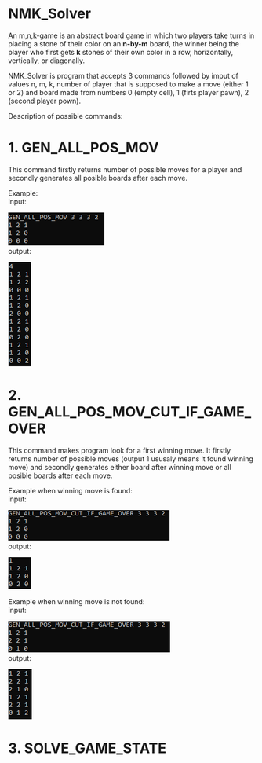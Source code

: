 # NMK_Solver

An m,n,k-game is an abstract board game in which two players take turns in placing a stone of their color on an **n-by-m** board, the winner being the player who first gets **k** stones of their own color in a row, horizontally, vertically, or diagonally.

NMK_Solver is program that accepts 3 commands followed by imput of values n, m, k, number of player that is supposed to make a move (either 1 or 2) and board made from numbers 0 (empty cell), 1 (firts player pawn), 2 (second player pown).

Description of possible commands:

# 1. GEN_ALL_POS_MOV
<p>This command firstly returns number of possible moves for a player and secondly generates all posible boards after each move. <br>

Example: <br>
input:

![img1](https://github.com/Krzy-Doma/NMK_Solver/blob/main/screens/all_possible_move_1.png) <br>
output:

![img2](https://github.com/Krzy-Doma/NMK_Solver/blob/main/screens/all_possible_move_2.png) <br> </p>

# 2. GEN_ALL_POS_MOV_CUT_IF_GAME_OVER
<p>This command makes program look for a first winning move. It firstly returns number of possible moves (output 1 ususaly means it found winning move) and secondly generates either board after winning move or all posible boards after each move. <br>

Example when winning move is found: <br>
input:

![img3](https://github.com/Krzy-Doma/NMK_Solver/blob/main/screens/cut_game_over_1.png) <br>
output:

![img4](https://github.com/Krzy-Doma/NMK_Solver/blob/main/screens/cut_game_over_2.png) <br>

Example when winning move is not found: <br>
input:

![img5](https://github.com/Krzy-Doma/NMK_Solver/blob/main/screens/cut_game_over_3.png) <br>
output:

![img6](https://github.com/Krzy-Doma/NMK_Solver/blob/main/screens/cut_game_over_4.png) <br></p>

# 3. SOLVE_GAME_STATE
